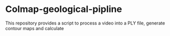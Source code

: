 # Colmap-geological-pipline
This repository provides a script to process a video into a PLY file, generate contour maps and calculate 
